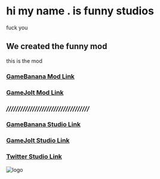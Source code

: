 # hi my name . is funny studios
fuck you
## We created the funny mod
this is the mod

### [GameBanana Mod Link](https://gamebanana.com/mods/367658)
### [GameJolt Mod Link](https://gamejolt.com/games/fridaynightfunnying/715919)

### ***///////////////////////////////////***

### [GameBanana Studio Link](https://gamebanana.com/studios/36236)
### [GameJolt Studio Link](https://gamejolt.com/@funnystudiosfnf)

### [Twitter Studio Link](https://twitter.com/funnystudiosfnf)

![logo](https://user-images.githubusercontent.com/98495978/204907028-7e8e7da1-9231-4295-8e4f-8b002fe18bae.png)
